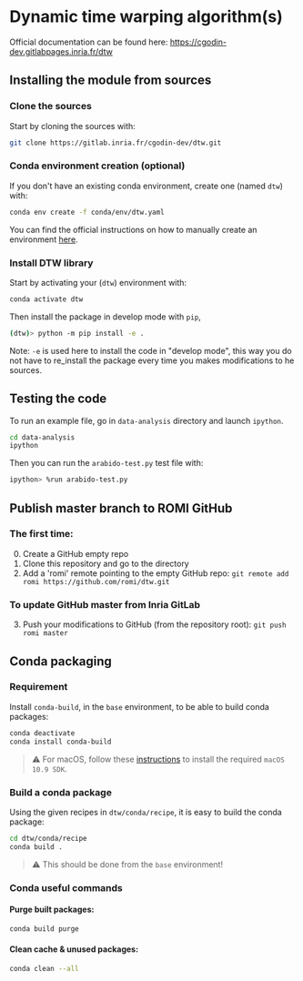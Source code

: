 # Dynamic time warping algorithm(s)

Official documentation can be found here: 
https://cgodin-dev.gitlabpages.inria.fr/dtw

## Installing the module from sources

### Clone the sources
Start by cloning the sources with:
```bash
git clone https://gitlab.inria.fr/cgodin-dev/dtw.git
```

### Conda environment creation (optional)
If you don't have an existing conda environment, create one (named `dtw`) with:
```bash
conda env create -f conda/env/dtw.yaml
```
You can find the official instructions on how to manually create an environment [here](https://conda.io/projects/conda/en/latest/user-guide/tasks/manage-environments.html#creating-an-environment-with-commands).

### Install DTW library
Start by activating your (`dtw`) environment with:
```bash
conda activate dtw
```
Then install the package in develop mode with `pip`,
```bash
(dtw)> python -m pip install -e .
```

Note: `-e` is used here to install the code in "develop mode", this way you do not have to re_install the package every time you makes modifications to he sources.


## Testing the code
To run an example file, go in `data-analysis` directory and launch `ipython`.
```bash
cd data-analysis
ipython
```

Then you can run the `arabido-test.py` test file with:
```bash
ipython> %run arabido-test.py
```


## Publish master branch to ROMI GitHub

### The first time:
0. Create a GitHub empty repo
1. Clone this repository and go to the directory
2. Add a 'romi' remote pointing to the empty GitHub repo: `git remote add romi https://github.com/romi/dtw.git`

### To update GitHub master from Inria GitLab
3. Push your modifications to GitHub (from the repository root): `git push romi master`


## Conda packaging

### Requirement
Install `conda-build`, in the `base` environment, to be able to build conda packages:
```bash
conda deactivate
conda install conda-build
```

> :warning: For macOS, follow these [instructions](https://docs.conda.io/projects/conda-build/en/latest/resources/compiler-tools.html#macos-sdk) to install the required `macOS 10.9 SDK`.


### Build a conda package
Using the given recipes in `dtw/conda/recipe`, it is easy to build the conda package:
```bash
cd dtw/conda/recipe
conda build .
```
> :warning: This should be done from the `base` environment!


### Conda useful commands

#### Purge built packages:
```bash
conda build purge
```

#### Clean cache & unused packages:
```bash
conda clean --all
```
